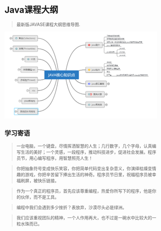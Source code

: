 # Java课程大纲

> 最新版JAVASE课程大纲思维导图.

![image-20201015171548689](_media/image-20201015171548689.png)

## 学习寄语

> 一台电脑，一个键盘，尽情挥洒智慧的人生；几行数字，几个字母，认真编写生活的美好；一个灵感，一段程序，推动科技进步，促进社会发展。程序员节，用心编写程序，用智慧照亮人生！

> 你把抽象符号变成快乐笑容，你把简单代码变出复杂意义，你演绎枯燥变情趣的游戏，你把辛苦留下捧出生活的神奇。程序员节日里，祝福程序员被幸福刷屏，被快乐链接。


> 作为一个真正的程序员，首先应该尊重编程，热爱你所写下的程序，他是你的伙伴，而不是工具。

> 编程中我们会遇到多少挫折？表放弃，沙漠尽头必是绿洲。

> 我们应该重视团队的精神，一个人作用再大，也不过是一碗水中比较大的一粒水珠而已。